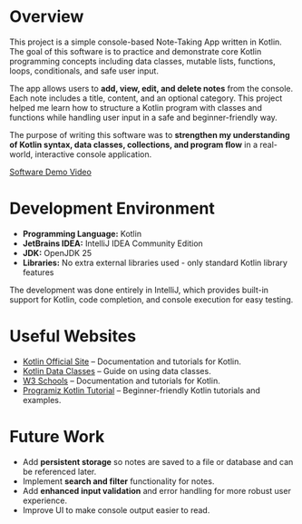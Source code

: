 # Overview

This project is a simple console-based Note-Taking App written in Kotlin. The goal of this software is to practice and demonstrate core Kotlin programming concepts including data classes, mutable lists, functions, loops, conditionals, and safe user input.  

The app allows users to **add, view, edit, and delete notes** from the console. Each note includes a title, content, and an optional category. This project helped me learn how to structure a Kotlin program with classes and functions while handling user input in a safe and beginner-friendly way.  

The purpose of writing this software was to **strengthen my understanding of Kotlin syntax, data classes, collections, and program flow** in a real-world, interactive console application.  

[Software Demo Video](https://youtu.be/j46zn0Nm-eE)

# Development Environment

- **Programming Language:** Kotlin
- **JetBrains IDEA:** IntelliJ IDEA Community Edition   
- **JDK:** OpenJDK 25  
- **Libraries:** No extra external libraries used - only standard Kotlin library features  

The development was done entirely in IntelliJ, which provides built-in support for Kotlin, code completion, and console execution for easy testing.  

# Useful Websites

- [Kotlin Official Site](https://kotlinlang.org/) – Documentation and tutorials for Kotlin.  
- [Kotlin Data Classes](https://kotlinlang.org/docs/data-classes.html) – Guide on using data classes.
- [W3 Schools](https://www.w3schools.com/KOTLIN/index.php) – Documentation and tutorials for Kotlin.
- [Programiz Kotlin Tutorial](https://www.programiz.com/kotlin-programming) – Beginner-friendly Kotlin tutorials and examples.  

# Future Work

- Add **persistent storage** so notes are saved to a file or database and can be referenced later.  
- Implement **search and filter** functionality for notes.  
- Add **enhanced input validation** and error handling for more robust user experience.  
- Improve UI to make console output easier to read.  

